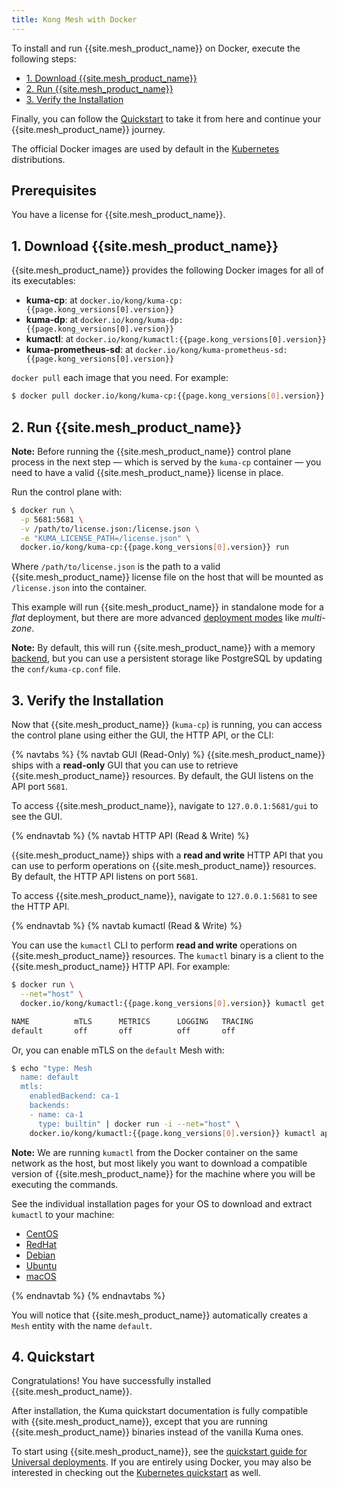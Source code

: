 ```yaml
---
title: Kong Mesh with Docker
---
```


To install and run {{site.mesh_product_name}} on Docker, execute the following
steps:

* [1. Download {{site.mesh_product_name}}](#1-download-kong-mesh)
* [2. Run {{site.mesh_product_name}}](#2-run-kong-mesh)
* [3. Verify the Installation](#3-verify-the-installation)

Finally, you can follow the [Quickstart](#4-quickstart) to take it from here
and continue your {{site.mesh_product_name}} journey.

<div class="alert alert-ee blue">
The official Docker images are used by default in the
<a href="/mesh/{{page.kong_version}}/installation/kubernetes">Kubernetes</a>
distributions.  
</div>

## Prerequisites
You have a license for {{site.mesh_product_name}}.

## 1. Download {{site.mesh_product_name}}

{{site.mesh_product_name}} provides the following Docker images for all of its
executables:

* **kuma-cp**: at `docker.io/kong/kuma-cp:{{page.kong_versions[0].version}}`
* **kuma-dp**: at `docker.io/kong/kuma-dp:{{page.kong_versions[0].version}}`
* **kumactl**: at `docker.io/kong/kumactl:{{page.kong_versions[0].version}}`
* **kuma-prometheus-sd**: at `docker.io/kong/kuma-prometheus-sd:{{page.kong_versions[0].version}}`

`docker pull` each image that you need. For example:

```sh
$ docker pull docker.io/kong/kuma-cp:{{page.kong_versions[0].version}}
```

## 2. Run {{site.mesh_product_name}}

<div class="alert alert-ee blue">
<strong>Note:</strong> Before running the {{site.mesh_product_name}}
control plane process in the next step &mdash; which is served by the
<code>kuma-cp</code> container &mdash; you need to have a valid
{{site.mesh_product_name}} license in place.
</div>

Run the control plane with:

```sh
$ docker run \
  -p 5681:5681 \
  -v /path/to/license.json:/license.json \
  -e "KUMA_LICENSE_PATH=/license.json" \
  docker.io/kong/kuma-cp:{{page.kong_versions[0].version}} run
```

Where `/path/to/license.json` is the path to a valid {{site.mesh_product_name}}
license file on the host that will be mounted as `/license.json` into the
container.

This example will run {{site.mesh_product_name}} in standalone mode for a _flat_
deployment, but there are more advanced [deployment modes](https://kuma.io/docs/latest/documentation/deployments/)
like _multi-zone_.

<div class="alert alert-ee blue">
<strong>Note:</strong> By default, this will run {{site.mesh_product_name}} with
a memory <a href="https://kuma.io/docs/latest/documentation/backends/">backend</a>,
but you can use a persistent storage like PostgreSQL by updating the
<code>conf/kuma-cp.conf</code> file.
</div>

## 3. Verify the Installation

Now that {{site.mesh_product_name}} (`kuma-cp`) is running, you can access the
control plane using either the GUI, the HTTP API, or the CLI:

{% navtabs %}
{% navtab GUI (Read-Only) %}
{{site.mesh_product_name}} ships with a **read-only** GUI that you can use to
retrieve {{site.mesh_product_name}} resources. By default, the GUI listens on
the API port `5681`.

To access {{site.mesh_product_name}}, navigate to `127.0.0.1:5681/gui` to see
the GUI.

{% endnavtab %}
{% navtab HTTP API (Read & Write) %}

{{site.mesh_product_name}} ships with a **read and write** HTTP API that you can
use to perform operations on {{site.mesh_product_name}} resources. By default,
the HTTP API listens on port `5681`.

To access {{site.mesh_product_name}}, navigate to `127.0.0.1:5681` to see
the HTTP API.

{% endnavtab %}
{% navtab kumactl (Read & Write) %}

You can use the `kumactl` CLI to perform **read and write** operations on
{{site.mesh_product_name}} resources. The `kumactl` binary is a client to
the {{site.mesh_product_name}} HTTP API. For example:

```sh
$ docker run \
  --net="host" \
  docker.io/kong/kumactl:{{page.kong_versions[0].version}} kumactl get meshes

NAME          mTLS      METRICS      LOGGING   TRACING
default       off       off          off       off
```
Or, you can enable mTLS on the `default` Mesh with:

```sh
$ echo "type: Mesh
  name: default
  mtls:
    enabledBackend: ca-1
    backends:
    - name: ca-1
      type: builtin" | docker run -i --net="host" \
    docker.io/kong/kumactl:{{page.kong_versions[0].version}} kumactl apply -f -
```

<div class="alert alert-ee blue">
<strong>Note:</strong> We are running <code>kumactl</code> from the Docker
container on the same network as the host, but most likely you want to download
a compatible version of {{site.mesh_product_name}} for the machine where you
will be executing the commands.
</div>

See the individual installation pages for your OS to download and extract
`kumactl` to your machine:
* [CentOS](/mesh/{{page.kong_version}}/installation/centos)
* [RedHat](/mesh/{{page.kong_version}}/installation/redhat)
* [Debian](/mesh/{{page.kong_version}}/installation/debian)
* [Ubuntu](/mesh/{{page.kong_version}}/installation/ubuntu)
* [macOS](/mesh/{{page.kong_version}}/installation/macos)

{% endnavtab %}
{% endnavtabs %}

You will notice that {{site.mesh_product_name}} automatically creates a `Mesh`
entity with the name `default`.

## 4. Quickstart

Congratulations! You have successfully installed {{site.mesh_product_name}}.

After installation, the Kuma quickstart documentation is fully compatible with
{{site.mesh_product_name}}, except that you are running {{site.mesh_product_name}}
binaries instead of the vanilla Kuma ones.

To start using {{site.mesh_product_name}}, see the
[quickstart guide for Universal deployments](https://kuma.io/docs/latest/quickstart/universal/).
If you are entirely using Docker, you may also be interested in checking out the
[Kubernetes quickstart](https://kuma.io/docs/latest/quickstart/kubernetes/) as well.
